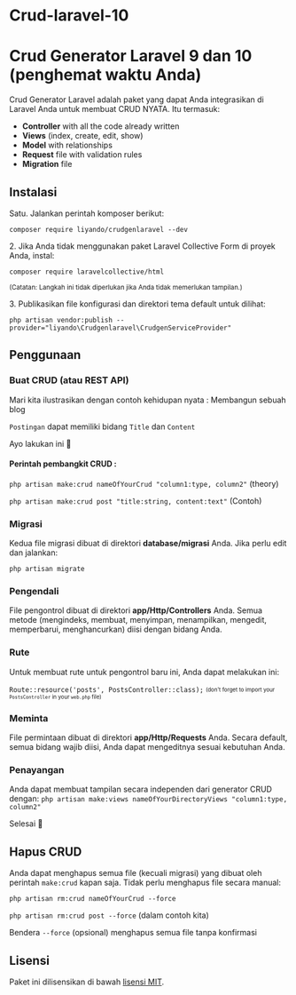 # Crud-laravel-10
# Crud Generator Laravel 9 dan 10 (penghemat waktu Anda)

Crud Generator Laravel adalah paket yang dapat Anda integrasikan di Laravel Anda untuk membuat CRUD NYATA. Itu termasuk:

- **Controller** with all the code already written
- **Views** (index, create, edit, show)
- **Model** with relationships
- **Request** file with validation rules
- **Migration** file

## Instalasi

Satu\. Jalankan perintah komposer berikut:

``` composer require liyando/crudgenlaravel --dev ```

2\. Jika Anda tidak menggunakan paket Laravel Collective Form di proyek Anda, instal:

``` composer require laravelcollective/html ```

<sub>(Catatan: Langkah ini tidak diperlukan jika Anda tidak memerlukan tampilan.)</sub>

3\. Publikasikan file konfigurasi dan direktori tema default untuk dilihat:

``` php artisan vendor:publish --provider="liyando\Crudgenlaravel\CrudgenServiceProvider" ```

## Penggunaan

### Buat CRUD (atau REST API)

Mari kita ilustrasikan dengan contoh kehidupan nyata : Membangun sebuah blog


`Postingan` dapat memiliki bidang `Title` dan `Content`

Ayo lakukan ini 🙂


#### Perintah pembangkit CRUD :

``` php artisan make:crud nameOfYourCrud "column1:type, column2" ``` (theory)

``` php artisan make:crud post "title:string, content:text" ``` (Contoh)

### Migrasi

Kedua file migrasi dibuat di direktori **database/migrasi** Anda. Jika perlu edit dan jalankan:
   
``` php artisan migrate ```
### Pengendali

File pengontrol dibuat di direktori **app/Http/Controllers** Anda. Semua metode (mengindeks, membuat, menyimpan, menampilkan, mengedit, memperbarui, menghancurkan) diisi dengan bidang Anda.

### Rute

Untuk membuat rute untuk pengontrol baru ini, Anda dapat melakukan ini:

``` Route::resource('posts', PostsController::class); ``` <sub><sup>(don't forget to import your `PostsController` in your `web.php` file)</sup></sub>


### Meminta

File permintaan dibuat di direktori **app/Http/Requests** Anda. Secara default, semua bidang wajib diisi, Anda dapat mengeditnya sesuai kebutuhan Anda.

### Penayangan


Anda dapat membuat tampilan secara independen dari generator CRUD dengan:
``` php artisan make:views nameOfYourDirectoryViews "column1:type, column2" ```



Selesai 🎉

## Hapus CRUD

Anda dapat menghapus semua file (kecuali migrasi) yang dibuat oleh perintah `make:crud` kapan saja. Tidak perlu menghapus file secara manual:

``` php artisan rm:crud nameOfYourCrud --force ```

``` php artisan rm:crud post --force ``` (dalam contoh kita)

Bendera `--force` (opsional) menghapus semua file tanpa konfirmasi


## Lisensi

Paket ini dilisensikan di bawah [lisensi MIT](http://opensource.org/licenses/MIT).
